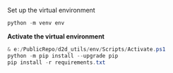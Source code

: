 
Set up the virtual environment

``` PowerShell
python -m venv env
```

**Activate the virtual environment**

``` PowerShell
& e:/PublicRepo/d2d_utils/env/Scripts/Activate.ps1
python -m pip install --upgrade pip
pip install -r requirements.txt
```
